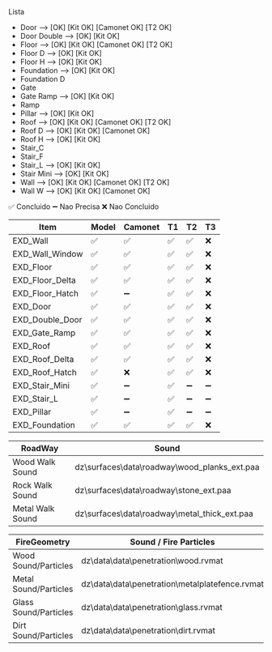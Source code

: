 Lista

- Door -->          [OK]    [Kit OK]   [Camonet OK]    [T2 OK]
- Door Double -->   [OK]    [Kit OK]
- Floor -->         [OK]    [Kit OK]   [Camonet OK]    [T2 OK]
- Floor D -->       [OK]    [Kit OK] 
- Floor H -->       [OK]    [Kit OK] 
- Foundation -->    [OK]    [Kit OK] 
- Foundation D 
- Gate
- Gate Ramp -->     [OK]    [Kit OK] 
- Ramp
- Pillar -->        [OK]    [Kit OK]
- Roof -->          [OK]    [Kit OK]   [Camonet OK]    [T2 OK]
- Roof D -->        [OK]    [Kit OK]   [Camonet OK]
- Roof H -->        [OK]    [Kit OK]
- Stair_C
- Stair_F
- Stair_L -->       [OK]    [Kit OK]
- Stair Mini -->    [OK]    [Kit OK]
- Wall -->          [OK]    [Kit OK]   [Camonet OK]    [T2 OK]
- Wall W -->        [OK]    [Kit OK]   [Camonet OK] 

✅ Concluido
➖ Nao Precisa
❌ Nao Concluido

| Item           | Model |  Camonet  | T1  | T2 | T3|
|-|-|-|-|-|-|
|EXD_Wall        |  ✅  |     ✅    | ✅ | ✅ | ❌|
|EXD_Wall_Window |  ✅  |     ✅    | ✅ | ✅ | ❌|
|EXD_Floor       |  ✅  |     ✅    | ✅ | ✅ | ❌|
|EXD_Floor_Delta |  ✅  |     ✅    | ✅ | ✅ | ❌|
|EXD_Floor_Hatch |  ✅  |     ➖    | ✅ | ✅ | ❌|
|EXD_Door        |  ✅  |     ✅    | ✅ | ✅ | ❌|
|EXD_Double_Door |  ✅  |     ✅    | ✅ | ✅ | ❌|
|EXD_Gate_Ramp   |  ✅  |     ✅    | ✅ | ✅ | ❌|
|EXD_Roof        |  ✅  |     ✅    | ✅ | ✅ | ❌|
|EXD_Roof_Delta  |  ✅  |     ✅    | ✅ | ✅ | ❌|
|EXD_Roof_Hatch  |  ✅  |     ❌    | ✅ | ✅ | ❌|
|EXD_Stair_Mini  |  ✅  |     ➖    | ✅ | ➖ | ➖|
|EXD_Stair_L     |  ✅  |     ➖    | ✅ | ➖ | ➖|
|EXD_Pillar      |  ✅  |     ➖    | ✅ | ➖ | ➖|
|EXD_Foundation  |  ✅  |     ✅    | ✅ | ✅ | ❌|

| RoadWay | Sound |
| ----------------- | ------------------------------------------------- |
| Wood Walk Sound   | dz\surfaces\data\roadway\wood_planks_ext.paa
| Rock Walk Sound   | dz\surfaces\data\roadway\stone_ext.paa
| Metal Walk Sound  | dz\surfaces\data\roadway\metal_thick_ext.paa


| FireGeometry            | Sound / Fire Particles |
| ----------------------- | ------------------------------------------------ |
| Wood Sound/Particles    | dz\data\data\penetration\wood.rvmat
| Metal Sound/Particles   | dz\data\data\penetration\metalplatefence.rvmat
| Glass Sound/Particles   | dz\data\data\penetration\glass.rvmat
| Dirt Sound/Particles    | dz\data\data\penetration\dirt.rvmat

